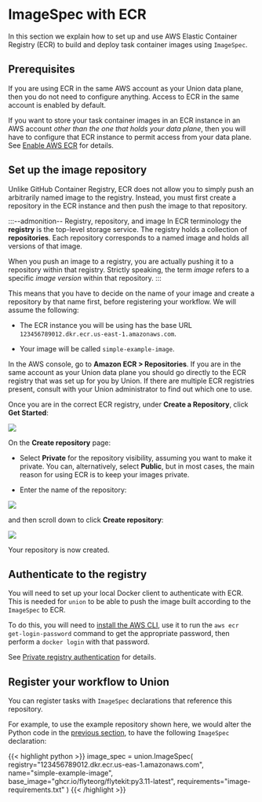 # ImageSpec with ECR

In this section we explain how to set up and use AWS Elastic Container Registry (ECR) to build and deploy task container images using `ImageSpec`.

## Prerequisites

If you are using ECR in the same AWS account as your Union data plane, then you do not need to configure anything. Access to ECR in the same account is enabled by default.

If you want to store your task container images in an ECR instance in an AWS account _other than the one that holds your data plane_, then you will have to configure that ECR instance to permit access from your data plane. See [Enable AWS ECR](../../../integrations/enabling-aws-resources/enabling-aws-ecr.md) for details.

## Set up the image repository

Unlike GitHub Container Registry, ECR does not allow you to simply push an arbitrarily named image to the registry. Instead, you must first create a repository in the ECR instance and then push the image to that repository.

:::--admonition-- Registry, repository, and image
In ECR terminology the **registry** is the top-level storage service. The registry holds a collection of **repositories**. Each repository corresponds to a named image and holds all versions of that image.

When you push an image to a registry, you are actually pushing it to a repository within that registry. Strictly speaking, the term _image_ refers to a specific _image version_ within that repository.
:::

This means that you have to decide on the name of your image and create a repository by that name first, before registering your workflow. We will assume the following:

- The ECR instance you will be using has the base URL `123456789012.dkr.ecr.us-east-1.amazonaws.com`.

- Your image will be called `simple-example-image`.

In the AWS console, go to **Amazon ECR > Repositories**. If you are in the same account as your Union data plane you should go directly to the ECR registry that was set up for you by Union. If there are multiple ECR registries present, consult with your Union administrator to find out which one to use.

Once you are in the correct ECR registry, under **Create a Repository**, click **Get Started**:

![](/_static/images/user-guide/core-concepts/tasks/task-software-environment/imagespec-with-ecr/create-repository-1.png)

On the **Create repository** page:

- Select **Private** for the repository visibility, assuming you want to make it private. You can, alternatively, select **Public**, but in most cases, the main reason for using ECR is to keep your images private.

- Enter the name of the repository:

![](/_static/images/user-guide/core-concepts/tasks/task-software-environment/imagespec-with-ecr/create-repository-2.png)

and then scroll down to click **Create repository**:

![](/_static/images/user-guide/core-concepts/tasks/task-software-environment/imagespec-with-ecr/create-repository-3.png)

Your repository is now created.

## Authenticate to the registry

You will need to set up your local Docker client to authenticate with ECR. This is needed for `union` to be able to push the image built according to the `ImageSpec` to ECR.

To do this, you will need to [install the AWS CLI](https://docs.aws.amazon.com/cli/latest/userguide/getting-started-install.html), use it to run the `aws ecr get-login-password` command to get the appropriate password, then perform a `docker login` with that password.

See [Private registry authentication](https://docs.aws.amazon.com/AmazonECR/latest/userguide/registry_auth.html) for details.

## Register your workflow to Union

You can register tasks with `ImageSpec` declarations that reference this repository.

For example, to use the example repository shown here, we would alter the Python code in the [previous section](./index.md), to have the following `ImageSpec` declaration:

{{< highlight python >}}
image_spec = union.ImageSpec(
registry="123456789012.dkr.ecr.us-eas-1.amazonaws.com",
name="simple-example-image",
base_image="ghcr.io/flyteorg/flytekit:py3.11-latest",
requirements="image-requirements.txt"
)
{{< /highlight >}}
